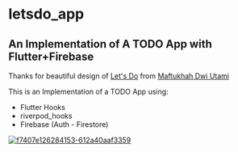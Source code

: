 # letsdo_app

## An Implementation of A TODO App with Flutter+Firebase

Thanks for beautiful design of [Let's Do](https://www.behance.net/gallery/126284153/Lets-Do-App-To-Do-List/modules/716844007 "Let's Do") from [Maftukhah Dwi Utami](https://www.behance.net/maftukhahdu "Maftukhah Dwi Utami")

This is an Implementation of a TODO App using:
- Flutter Hooks
- riverpod_hooks
- Firebase (Auth - Firestore)

<a href="https://ibb.co/kQMMwdd"><img src="https://i.ibb.co/86XXfhh/f7407e126284153-612a40aaf3359.png" alt="f7407e126284153-612a40aaf3359" border="0" /></a>
